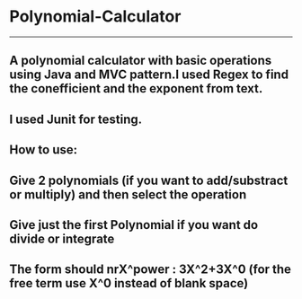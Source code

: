 # Polynomial-Calculator
-----------------------------------------------------------------------------------------------------------------------------------------------
A polynomial calculator with basic operations using Java and MVC pattern.I used Regex to find the conefficient and the exponent from text.
-------------------------
I used Junit for testing.
-----------------
How to use:
----------------------------------------------------------------------------------------------
Give 2 polynomials (if you want to add/substract or multiply) and then select the operation
-------------------------------------------------------------------------------------------------
Give just the first Polynomial if you want do divide or integrate
--------------------------------------------------------------------------------------------------
The form should nrX^power : 3X^2+3X^0 (for the free term use X^0 instead of blank space)
-------------------------------------------------------------------------------------------------------
